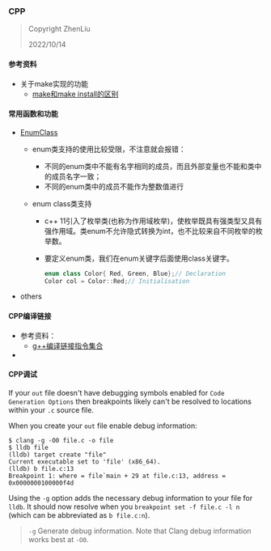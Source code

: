 ### CPP

> Copyright ZhenLiu
>
> 2022/10/14



#### 参考资料

- 关于make实现的功能
  - [make和make install的区别](https://www.jianshu.com/p/c70afbbf5172)



#### 常用函数和功能

- [EnumClass](https://www.geeksforgeeks.org/enum-classes-in-c-and-their-advantage-over-enum-datatype/)

  - enum类支持的使用比较受限，不注意就会报错：

    - 不同的enum类中不能有名字相同的成员，而且外部变量也不能和类中的成员名字一致；
    - 不同的enum类中的成员不能作为整数值进行

  - enum class类支持

    - c++ 11引入了枚举类(也称为作用域枚举)，使枚举既具有强类型又具有强作用域。类enum不允许隐式转换为int，也不比较来自不同枚举的枚举数。

    - 要定义enum类，我们在enum关键字后面使用class关键字。

      ```c++
      enum class Color{ Red, Green, Blue};// Declaration
      Color col = Color::Red;// Initialisation
      ```

- others



#### CPP编译链接

- 参考资料：
  - [g++编译链接指令集合](https://zhuanlan.zhihu.com/p/372722440)
- 



#### CPP调试

If your `out` file doesn't have debugging symbols enabled for `Code Generation Options` then breakpoints likely can't be resolved to locations within your `.c` source file.

When you create your `out` file enable debug information:

```
$ clang -g -O0 file.c -o file
$ lldb file
(lldb) target create "file"
Current executable set to 'file' (x86_64).
(lldb) b file.c:13
Breakpoint 1: where = file`main + 29 at file.c:13, address = 0x0000000100000f4d
```

Using the `-g` option adds the necessary debug information to your file for `lldb`. It should now resolve when you `breakpoint set -f file.c -l n` (which can be abbreviated as `b file.c:n`).

> `-g` Generate debug information. Note that Clang debug information works best at `-O0`.
